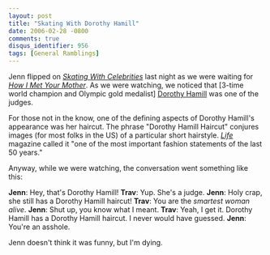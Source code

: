 ```yaml
---
layout: post
title: "Skating With Dorothy Hamill"
date: 2006-02-28 -0800
comments: true
disqus_identifier: 956
tags: [General Ramblings]
---
```

Jenn flipped on [*Skating With
Celebrities*](http://www.fox.com/skating/) last night as we were waiting
for [*How I Met Your
Mother*](http://www.cbs.com/primetime/how_i_met_your_mother/). As we
were watching, we noticed that [3-time world champion and Olympic gold
medalist] [Dorothy Hamill](http://www.usolympicteam.com/26_13371.htm)
was one of the judges.
 
 For those not in the know, one of the defining aspects of Dorothy
Hamill's appearance was her haircut. The phrase "Dorothy Hamill Haircut"
conjures images (for most folks in the US) of a particular short
hairstyle. [*Life*](http://www.life.com) magazine called it "one of the
most important fashion statements of the last 50 years."
 
 Anyway, while we were watching, the conversation went something like
this:
 
 **Jenn**: Hey, that's Dorothy Hamill!
 **Trav**: Yup. She's a judge.
 **Jenn**: Holy crap, she still has a Dorothy Hamill haircut!
 **Trav**: You are the *smartest woman alive*.
 **Jenn**: Shut up, you know what I meant.
 **Trav**: Yeah, I get it. Dorothy Hamill has a Dorothy Hamill haircut.
I never would have guessed.
 **Jenn**: You're an asshole.
 
 Jenn doesn't think it was funny, but I'm dying.
